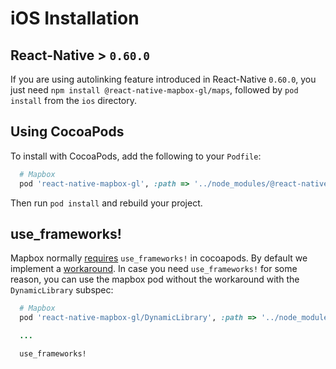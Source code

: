 # iOS Installation

## React-Native > `0.60.0`

If you are using autolinking feature introduced in React-Native `0.60.0`, you just need `npm install @react-native-mapbox-gl/maps`, followed by `pod install` from the `ios` directory.

## Using CocoaPods

To install with CocoaPods, add the following to your `Podfile`:

```ruby
  # Mapbox
  pod 'react-native-mapbox-gl', :path => '../node_modules/@react-native-mapbox-gl/maps'

```

Then run `pod install` and rebuild your project.

## use_frameworks!

Mapbox normally [requires](https://github.com/mapbox/mapbox-gl-native-ios/issues/154) `use_frameworks!` in cocoapods. By default we implement a [workaround](https://github.com/react-native-mapbox-gl/maps/pull/714). In case you need `use_frameworks!` for some reason, you can use the mapbox pod without the workaround with the `DynamicLibrary` subspec:


```ruby
  # Mapbox
  pod 'react-native-mapbox-gl/DynamicLibrary', :path => '../node_modules/@react-native-mapbox-gl/maps'

  ...

  use_frameworks!

```


